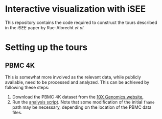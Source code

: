 # Interactive visualization with iSEE

This repository contains the code required to construct the tours described in the _iSEE_ paper by Rue-Albrecht _et al._

# Setting up the tours

## PBMC 4K

This is somewhat more involved as the relevant data, while publicly available, need to be processed and analyzed.
This can be achieved by following these steps:

1. Download the PBMC 4K dataset from the [10X Genomics website](http://cf.10xgenomics.com/samples/cell-exp/2.1.0/pbmc4k/pbmc4k_raw_gene_bc_matrices.tar.gz),
2. Run the [analysis script](https://github.com/MarioniLab/EmptyDrops2017/tree/master/analysis/pbmc4k/analysis.Rmd).
Note that some modification of the initial `fname` path may be necessary, depending on the location of the PBMC data files.
